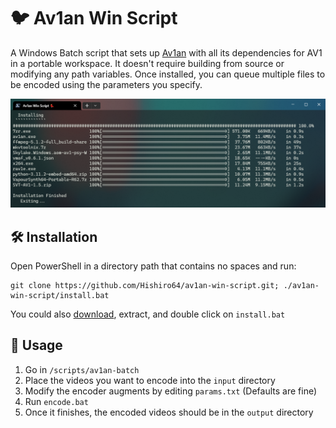 #  🐦 Av1an Win Script

A Windows Batch script that sets up [Av1an](https://github.com/master-of-zen/Av1an) with all its dependencies for AV1 in a portable workspace. It doesn't require building from source or modifying any path variables. Once installed, you can queue multiple files to be encoded using the parameters you specify.

![preview](./preview.png)

## 🛠️ Installation
  Open PowerShell in a directory path that contains no spaces and run:

  ````
  git clone https://github.com/Hishiro64/av1an-win-script.git; ./av1an-win-script/install.bat
  ````
You could also [download](https://github.com/Hishiro64/av1an-win-script/archive/refs/heads/main.zip), extract, and double click on `install.bat`

## 🚗 Usage
   1. Go in `/scripts/av1an-batch`
   2. Place the videos you want to encode into the `input` directory
   3. Modify the encoder augments by editing `params.txt` (Defaults are fine)
   4. Run `encode.bat`
   5. Once it finishes, the encoded videos should be in the `output` directory
